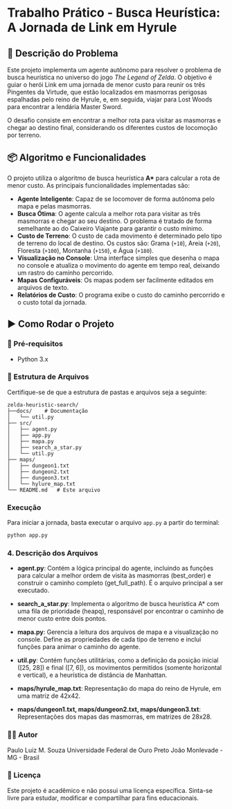 # Trabalho Prático - Busca Heurística: A Jornada de Link em Hyrule

## 🔎 Descrição do Problema

Este projeto implementa um agente autônomo para resolver o problema de busca heurística no universo do jogo *The Legend of Zelda*. O objetivo é guiar o herói Link em uma jornada de menor custo para reunir os três Pingentes da Virtude, que estão localizados em masmorras perigosas espalhadas pelo reino de Hyrule, e, em seguida, viajar para Lost Woods para encontrar a lendária Master Sword.

O desafio consiste em encontrar a melhor rota para visitar as masmorras e chegar ao destino final, considerando os diferentes custos de locomoção por terreno.

## 📦 Algoritmo e Funcionalidades

O projeto utiliza o algoritmo de busca heurística **A\*** para calcular a rota de menor custo. As principais funcionalidades implementadas são:

* **Agente Inteligente**: Capaz de se locomover de forma autônoma pelo mapa e pelas masmorras.
* **Busca Ótima**: O agente calcula a melhor rota para visitar as três masmorras e chegar ao seu destino. O problema é tratado de forma semelhante ao do Caixeiro Viajante para garantir o custo mínimo.
* **Custo de Terreno**: O custo de cada movimento é determinado pelo tipo de terreno do local de destino. Os custos são: Grama (`+10`), Areia (`+20`), Floresta (`+100`), Montanha (`+150`), e Água (`+180`).
* **Visualização no Console**: Uma interface simples que desenha o mapa no console e atualiza o movimento do agente em tempo real, deixando um rastro do caminho percorrido.
* **Mapas Configuráveis**: Os mapas podem ser facilmente editados em arquivos de texto.
* **Relatórios de Custo**: O programa exibe o custo do caminho percorrido e o custo total da jornada.

## ▶️ Como Rodar o Projeto

### 🐍 Pré-requisitos
* Python 3.x

### 📂 Estrutura de Arquivos
Certifique-se de que a estrutura de pastas e arquivos seja a seguinte:

```
zelda-heuristic-search/
├──docs/    # Documentação
│   └── util.py
├── src/    
│   ├── agent.py 
│   ├── app.py 
│   ├── mapa.py 
│   ├── search_a_star.py 
│   └── util.py
├── maps/    
│   ├── dungeon1.txt
│   ├── dungeon2.txt
│   ├── dungeon3.txt
│   └── hylure_map.txt    
└── README.md   # Este arquivo
```
### Execução

Para iniciar a jornada, basta executar o arquivo `app.py` a partir do terminal:

```sh
python app.py
```
### 4. Descrição dos Arquivos

* **agent.py**: Contém a lógica principal do agente, incluindo as funções para calcular a melhor ordem de visita às masmorras (best_order) e construir o caminho completo (get_full_path). É o arquivo principal a ser executado.

* **search_a_star.py**: Implementa o algoritmo de busca heurística A* com uma fila de prioridade (heapq), responsável por encontrar o caminho de menor custo entre dois pontos.

* **mapa.py**: Gerencia a leitura dos arquivos de mapa e a visualização no console. Define as propriedades de cada tipo de terreno e inclui funções para animar o caminho do agente.

* **util.py**: Contém funções utilitárias, como a definição da posição inicial ([25, 28]) e final ([7, 6]), os movimentos permitidos (somente horizontal e vertical), e a heurística de distância de Manhattan.

* **maps/hyrule_map.txt**: Representação do mapa do reino de Hyrule, em uma matriz de 42x42.

* **maps/dungeon1.txt, maps/dungeon2.txt, maps/dungeon3.txt**: Representações dos mapas das masmorras, em matrizes de 28x28.

### 👨‍💻 Autor

Paulo Luiz M. Souza
Universidade Federal de Ouro Preto
João Monlevade - MG - Brasil

### 📃 Licença

Este projeto é acadêmico e não possui uma licença específica. Sinta-se livre para estudar, modificar e compartilhar para fins educacionais.
